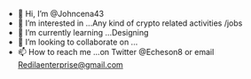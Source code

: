 - 👋 Hi, I’m @Johncena43
- 👀 I’m interested in ...Any kind of crypto related activities /jobs
- 🌱 I’m currently learning ...Designing 
- 💞️ I’m looking to collaborate on ...
- 📫 How to reach me ...on Twitter @Echeson8 or email Redilaenterprise@gmail.com 

<!---
Johncena43/Johncena43 is a ✨ special ✨ repository because its `README.md` (this file) appears on your GitHub profile.
You can click the Preview link to take a look at your changes.
--->
